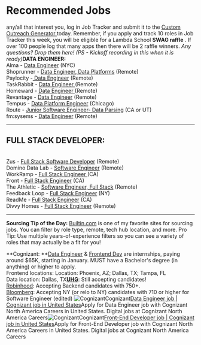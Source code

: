 # Recommended Jobs

any/all that interest you, log in Job Tracker and submit it to the [Custom Outreach Generator ](https://lambda-alumni.slack.com/archives/GJQ1VTZ7U/p1632239925188100)today. Remember, if you apply and track 10 roles in Job Tracker this week, you will be eligible for a Lambda School **SWAG raffle** . If over 100 people log that many apps then there will be 2 raffle winners. _Any questions? Drop them here! (PS - Kickoff recording in this when it is ready)_**DATA ENGINEER:**\
Alma - [Data Engineer](https://angel.co/company/alma-14/jobs/1169661-data-engineer) (NYC)\
Shoprunner - [Data Engineer, Data Platforms](https://builtin.com/job/data/data-engineer-data-platform/71736) (Remote)\
Paylocity -[ Data Engineer](https://www.paylocity.com/careers/career-opportunities/all-listings/?jobId=7374) (Remote)\
TaskRabbit - [Data Engineer ](https://boards.greenhouse.io/taskrabbit/jobs/3523067)(Remote)\
Homeward - [Data Engineer ](https://www.homeward.com/jobs?gh\_jid=4915619002)(Remote)\
Revantage - [Data Engineer](https://careers-revantage.icims.com/jobs/3157/data-engineer---remote/job?mobile=false\&width=1482\&height=500\&bga=true\&needsRedirect=false\&jan1offset=-300\&jun1offset=-240) (Remote)\
Tempus - [Data Platform Engineer](https://www.tempus.com/careers/job/?gh\_jid=4262179002) (Chicago)\
Route - [Junior Software Engineer- Data Parsing](https://route.com/careers#junior-software-engineer-data-parsing-team-ut) (CA or UT)\
fm:sysems - [Data Engineer](https://fmsystems.applytojob.com/apply/yAHW3sbsMx/Data-Engineer) (Remote)

***

## **FULL STACK DEVELOPER:**

\
Zus - [Full Stack Software Developer](https://jobs.lever.co/zushealth/3a5023af-bb94-40b0-9b6f-d680aedf44b3) (Remote)\
Domino Data Lab - [Software Engineer](https://boards.greenhouse.io/dominodatalab/jobs/3524308) (Remote)\
WorkRamp - [Full Stack Engineer ](https://angel.co/company/workramp/jobs/1708848-full-stack-engineer)(CA)\
Front - [Full Stack Engineer](https://angel.co/company/front/jobs/1700793-full-stack-engineer-growth-team) (CA)\
The Athletic - [Software Engineer, Full Stack](https://angel.co/company/the-athletic/jobs/1103135-software-engineer-full-stack-subscriber-experience-remote) (Remote)\
Feedback Loop - [Full Stack Engineer](https://angel.co/company/feedbackloopcom/jobs/680859-full-stack-engineer) (NY)\
ReadMe - [Full Stack Engineer](https://angel.co/company/readme/jobs/1730772-full-stack-engineer) (CA)\
Divvy Homes - [Full Stack Engineer](https://angel.co/company/divvy-homes/jobs/1735652-full-stack-engineer-chicago-remote-okay) (Remote)

***

**Sourcing Tip of the Day:** [Builtin.com](http://builtin.com) is one of my favorite sites for sourcing jobs. You can filter by role type, remote, tech hub location, and more. Pro Tip: Use multiple years-of-experience filters so you can see a variety of roles that may actually be a fit for you!







**Cognizant: **[Data Engineer](https://careers.cognizant.com/na/en/job/37609) & [Frontend Dev](https://careers.cognizant.com/na/en/job/37611) are internships, paying around $65K, starting in January. MUST have a Bachelor's degree (in anything) or higher to apply.\
Frontend locations: Location: Phoenix, AZ; Dallas, TX; Tampa, FL\
Data location: Dallas, TX[**UHG**](https://lambdaschool.lightning.force.com/lightning/r/Opportunity/0066f000016yT1aAAE/view): Still accepting candidates!\
[Robinhood](https://boards.greenhouse.io/robinhood/jobs/3355040?t=gh\_src=\&gh\_jid=3355040): Accepting Backend candidates with 750+.\
[Bloomberg](https://lambdaschool.lightning.force.com/lightning/r/Opportunity/0066f000016M2l9AAC/view): Accepting NY (or relo to NY) candidates with 710 or higher for Software Engineer (edited) ![Cognizant](https://slack-imgs.com/?c=1\&o1=wi32.he32.si.gu\&url=https%3A%2F%2Fcareers.cognizant.com%2Ffavicon.ico)Cognizant[Data Engineer job | Cognizant job in United States](https://careers.cognizant.com/na/en/job/37609)Apply for Data Engineer job with Cognizant North America Careers in United States. Digital jobs at Cognizant North America Careers![Cognizant](https://slack-imgs.com/?c=1\&o1=wi32.he32.si.gu\&url=https%3A%2F%2Fcareers.cognizant.com%2Ffavicon.ico)Cognizant[Front-End Developer job | Cognizant job in United States](https://careers.cognizant.com/na/en/job/37611)Apply for Front-End Developer job with Cognizant North America Careers in United States. Digital jobs at Cognizant North America Careers
